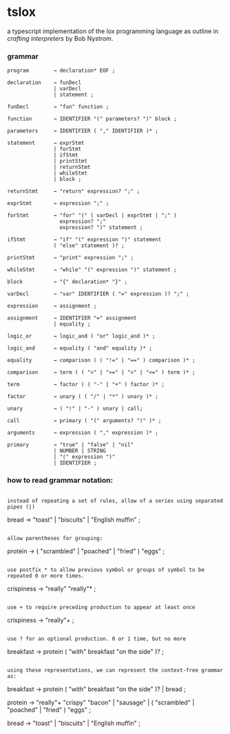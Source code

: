 # tslox

a typescript implementation of the lox programming language as outline in _crafting interpreters_ by Bob Nystrom.

### grammar

```
program        → declaration* EOF ;

declaration    → funDecl
               | varDecl
               | statement ;

funDecl        → "fun" function ;

function       → IDENTIFIER "(" parameters? ")" block ;

parameters     → IDENTIFIER ( "," IDENTIFIER )* ;

statement      → exprStmt
               | forStmt
               | ifStmt
               | printStmt
               | returnStmt
               | whileStmt
               | block ;

returnStmt     → "return" expression? ";" ;

exprStmt       → expression ";" ;

forStmt        → "for" "(" ( varDecl | exprStmt | ";" )
                 expression? ";"
                 expression? ")" statement ;

ifStmt         → "if" "(" expression ")" statement
               ( "else" statement )? ;

printStmt      → "print" expression ";" ;

whileStmt      → "while" "(" expression ")" statement ;

block          → "{" declaration* "}" ;

varDecl        → "var" IDENTIFIER ( "=" expression )? ";" ;

expression     → assignment ;

assignment     → IDENTIFIER "=" assignment
               | equality ;

logic_or       → logic_and ( "or" logic_and )* ;

logic_and      → equality ( "and" equality )* ;

equality       → comparison ( ( "!=" | "==" ) comparison )* ;

comparison     → term ( ( ">" | ">=" | "<" | "<=" ) term )* ;

term           → factor ( ( "-" | "+" ) factor )* ;

factor         → unary ( ( "/" | "*" ) unary )* ;

unary          → ( "!" | "-" ) unary | call;

call           → primary ( "(" arguments? ")" )* ;

arguments      → expression ( "," expression )* ;

primary        → "true" | "false" | "nil"
               | NUMBER | STRING
               | "(" expression ")"
               | IDENTIFIER ;
```

### how to read grammar notation:

```

instead of repeating a set of rules, allow of a series using separated pipes (|)
```

bread → "toast" | "biscuits" | "English muffin" ;

```

allow parentheses for grouping:
```

protein → ( "scrambled" | "poached" | "fried" ) "eggs" ;

```

use postfix * to allow previous symbol or groups of symbol to be repeated 0 or more times.
```

crispiness → "really" "really"\* ;

```

use + to require preceding production to appear at least once
```

crispiness → "really"+ ;

```

use ? for an optional production. 0 or 1 time, but no more
```

breakfast → protein ( "with" breakfast "on the side" )? ;

```

using these representations, we can represent the context-free grammar as:
```

breakfast → protein ( "with" breakfast "on the side" )?
| bread ;

protein → "really"+ "crispy" "bacon"
| "sausage"
| ( "scrambled" | "poached" | "fried" ) "eggs" ;

bread → "toast" | "biscuits" | "English muffin" ;

```

```
